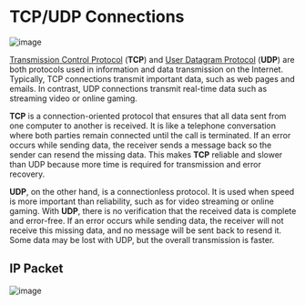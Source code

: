 # TCP/UDP Connections

![image](https://github.com/user-attachments/assets/b57cc232-4b6f-485a-837a-ba3d84c0bd55)

[Transmission Control Protocol](https://en.wikipedia.org/wiki/Transmission_Control_Protocol) (**TCP**) and [User Datagram Protocol](https://en.wikipedia.org/wiki/User_Datagram_Protocol) (**UDP**) are both protocols used in information and data transmission on the Internet. Typically, TCP connections transmit important data, such as web pages and emails. In contrast, UDP connections transmit real-time data such as streaming video or online gaming.

**TCP** is a connection-oriented protocol that ensures that all data sent from one computer to another is received. It is like a telephone conversation where both parties remain connected until the call is terminated. If an error occurs while sending data, the receiver sends a message back so the sender can resend the missing data. This makes **TCP** reliable and slower than UDP because more time is required for transmission and error recovery.

**UDP**, on the other hand, is a connectionless protocol. It is used when speed is more important than reliability, such as for video streaming or online gaming. With **UDP**, there is no verification that the received data is complete and error-free. If an error occurs while sending data, the receiver will not receive this missing data, and no message will be sent back to resend it. Some data may be lost with UDP, but the overall transmission is faster.

## IP Packet

![image](https://github.com/user-attachments/assets/c33d646e-60ef-45f0-be20-11caddee5bdb)
